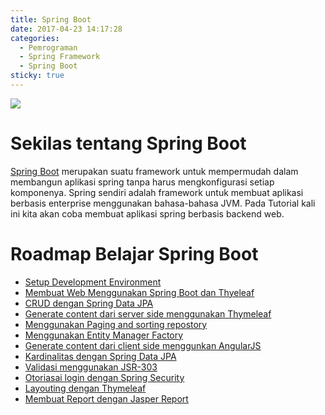 ```yaml
---
title: Spring Boot
date: 2017-04-23 14:17:28
categories:
  - Pemrograman
  - Spring Framework
  - Spring Boot
sticky: true
---
```


![](/images/springboot.jpg)
# Sekilas tentang Spring Boot

[Spring Boot](http://projects.spring.io/spring-boot/) merupakan suatu framework untuk mempermudah dalam membangun aplikasi spring tanpa harus mengkonfigurasi setiap komponenya. Spring sendiri adalah framework untuk membuat aplikasi berbasis enterprise menggunakan bahasa-bahasa JVM. Pada Tutorial kali ini kita akan coba membuat aplikasi spring berbasis backend web.

# Roadmap Belajar Spring Boot
- [Setup Development Environment]()
- [Membuat Web Menggunakan Spring Boot dan Thyeleaf]()
- [CRUD dengan Spring Data JPA]()
- [Generate content dari server side menggunakan Thymeleaf]()
- [Menggunakan Paging and sorting repostory]()
- [Menggunakan Entity Manager Factory]()
- [Generate content dari client side menggunkan AngularJS]()
- [Kardinalitas dengan Spring Data JPA]()
- [Validasi menggunakan JSR-303]()
- [Otoriasai login dengan Spring Security]()
- [Layouting dengan Thymeleaf]()
- [Membuat Report dengan Jasper Report]()
